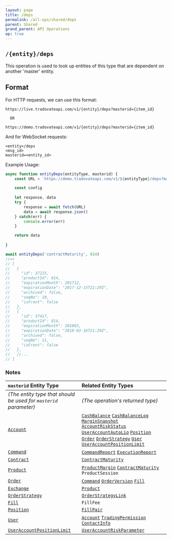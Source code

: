 ```yaml
---
layout: page
title: /deps
permalink: /all-ops/shared/deps
parent: Shared
grand_parent: API Operations
op: true
---
```


<script>
    window.addEventListener('load', () => {
        const TDV = Symbol.for('tdv-docs');
        window[TDV].defineTryit({
            name: '/deps',
            dynamic: true,
            endpoint: '/deps',
            method: 'GET',
            query: {
                masterid: 0
            }
        });

        window[TDV].buildCallouts(window[TDV].buildCallouts.defaultAuthWarning);
    });
</script>

## `/{entity}/deps`
This operation is used to look up entities of this type that are dependent on another 'master' entity.

## Format
For HTTP requests, we can use this format:

```
https://live.tradovateapi.com/v1/{entity}/deps?masterid={item_id}

  OR

https://demo.tradovateapi.com/v1/{entity}/deps?masterid={item_id}
```

And for WebSocket requests:

```
<entity>/deps
<msg_id>
masterid=<entity_id>

```

Example Usage:
```js
async function entityDeps(entityType, masterid) {
    const URL = `https://demo.tradovateapi.com/v1/${entityType}/deps?masterid=${masterid}`

    const config
    
    let response, data
    try {
        response = await fetch(URL)
        data = await response.json()
    } catch(err) {
        console.error(err)
    }

    return data
    
}

await entityDeps('contractMaturity', 814)
//=>
// [
//   {
//     "id": 37215,
//     "productId": 814,
//     "expirationMonth": 201712,
//     "expirationDate": "2017-12-15T22:29Z",
//     "archived": false,
//     "seqNo": 10,
//     "isFront": false
//   },
//   {
//     "id": 37417,
//     "productId": 814,
//     "expirationMonth": 201803,
//     "expirationDate": "2018-03-16T21:29Z",
//     "archived": false,
//     "seqNo": 11,
//     "isFront": false
//   },
//   //...
// ]
```

### Notes

| `masterid` Entity Type | Related Entity Types
|:-------|:---------------------
| *(The entity type that should be used for `masterid` parameter)* | *(The operation's returned type)*
| [`Account`]({{site.baseurl}}/entity-system/index/Account) | [`CashBalance`]({{site.baseurl}}/entity-system/index/CashBalance) [`CashBalanceLog`]({{site.baseurl}}/entity-system/index/CashBalanceLog) [`MarginSnapshot`]({{site.baseurl}}/entity-system/index/MarginSnapshot) [`AccountRiskStatus`]({{site.baseurl}}/entity-system/index/AccountRiskStatus) [`UserAccountAutoLiq`]({{site.baseurl}}/entity-system/index/UserAccountAutoLiq) [`Position`]({{site.baseurl}}/entity-system/index/Position) [`Order`]({{site.baseurl}}/entity-system/index/Order) [`OrderStrategy`]({{site.baseurl}}/entity-system/index/OrderStrategy) [`User`]({{site.baseurl}}/entity-system/index/User) [`UserAccountPositionLimit`]({{site.baseurl}}/entity-system/index/UserAccountPositionLimit) 
| [`Command`]({{site.baseurl}}/entity-system/index/Command) | [`CommandReport`]({{site.baseurl}}/entity-system/index/CommandReport) [`ExecutionReport`]({{site.baseurl}}/entity-system/index/ExecutionReport)
| [`Contract`]({{site.baseurl}}/entity-system/index/Contract) | [`ContractMaturity`]({{site.baseurl}}/entity-system/index/ContractMaturity)
| [`Product`]({{site.baseurl}}/entity-system/index/Product) | [`ProductMargin`]({{site.baseurl}}/entity-system/index/ProductMargin) [`ContractMaturity`]({{site.baseurl}}/entity-system/index/ContractMaturity) `ProductSession`
| [`Order`]({{site.baseurl}}/entity-system/index/Order) | [`Command`]({{site.baseurl}}/entity-system/index/Command) [`OrderVersion`]({{site.baseurl}}/entity-system/index/OrderVersion) [`Fill`]({{site.baseurl}}/entity-system/index/Fill)
| [`Exchange`]({{site.baseurl}}/entity-system/index/Exchange) | [`Product`]({{site.baseurl}}/entity-system/index/Product)
| [`OrderStrategy`]({{site.baseurl}}/entity-system/index/OrderStrategy) | [`OrderStrategyLink`]({{site.baseurl}}/entity-system/index/OrderStrategyLink)
| [`Fill`]({{site.baseurl}}/entity-system/index/Fill) | `FillFee` 
| [`Position`]({{site.baseurl}}/entity-system/index/Position) | [`FillPair`]({{site.baseurl}}/entity-system/index/FillPair)
| [`User`]({{site.baseurl}}/entity-system/index/User) | [`Account`]({{site.baseurl}}/entity-system/index/Account) [`TradingPermission`]({{site.baseurl}}/entity-system/index/TradingPermission) [`ContactInfo`]({{site.baseurl}}/entity-system/index/ContactInfo)
| [`UserAccountPositionLimit`]({{site.baseurl}}/entity-system/index/UserAccountPositionLimit) | [`UserAccountRiskParameter`]({{site.baseurl}}/entity-system/index/UserAccountRiskParameter)
